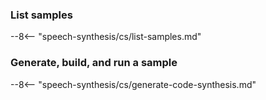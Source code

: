 ### List samples

--8<-- "speech-synthesis/cs/list-samples.md"

### Generate, build, and run a sample

--8<-- "speech-synthesis/cs/generate-code-synthesis.md"
